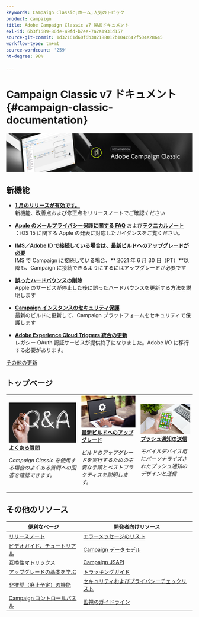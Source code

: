 ```yaml
---
keywords: Campaign Classic;ホーム;人気のトピック
product: campaign
title: Adobe Campaign Classic v7 製品ドキュメント
exl-id: 6b3f1689-80de-49fd-b7ee-7a2a1931d157
source-git-commit: 1d32161d60f6b382188012b104c642f504e28645
workflow-type: tm+mt
source-wordcount: '259'
ht-degree: 98%

---
```


# Campaign Classic v7 ドキュメント {#campaign-classic-documentation}

![](platform/using/assets/do-not-localize/banner_acc_doc.jpg)

## 新機能

* **[1 月のリリースが有効です。](rn/using/latest-release.md)**<br/> 新機能、改善点および修正点をリリースノートでご確認ください

* **[Apple のメールプライバシー保護に関する FAQ](https://experienceleague.adobe.com/docs/deliverability-learn/deliverability-best-practice-guide/additional-resources/technotes/apple-mail-privacy-faq.html?lang=ja)** および&#x200B;**[テクニカルノート](technotes/using/apple-mail-app-privacy-protection.md)**<br/>：iOS 15 に関する Apple の発表に対応したガイダンスをご覧ください。

* **[IMS／Adobe ID で接続している場合は、最新ビルドへのアップグレードが必要 ](technotes/using/ims-updates.md)**<br/>IMS で Campaign に接続している場合、** 2021 年 6 月 30 日（PT）**以降も、Campaign に接続できるようにするにはアップグレードが必要です

* **[誤ったハードバウンスの削除](delivery/using/update-bounce-qualification.md)**<br/> Apple のサービスが停止した後に誤ったハードバウンスを更新する方法を説明します

* **[Campaign インスタンスのセキュリティ保護](technotes/using/acc-config-updates.md)**<br/>最新のビルドに更新して、Campaign プラットフォームをセキュリティで保護します

* **[Adobe Experience Cloud Triggers 統合の更新](integrations/using/configuring-adobe-io.md)**<br/>レガシー OAuth 認証サービスが提供終了になりました。Adobe I/O に移行する必要があります。

[その他の更新](rn/using/documentation-updates.md)

## トップページ

<table style="table-layout:fixed">
<tr>
  <td>
    <a href="platform/using/common-questions.md">
      <img alt="よくある質問" src="platform/using/assets/FAQ.png"/>
    </a>
    <div>
      <a href="platform/using/common-questions.md">
    <strong>よくある質問</strong>
    </a>
    </div>
    <p>
    <em>Campaign Classic を使用する場合のよくある質問への回答を確認できます。</em>
    <p>
  </td>
   <td>
    <a href="production/using/build-upgrade.md">
      <img alt="ビルドのアップグレード" src="platform/using/assets/upgrade.png" />
    </a>
    <div>
      <a href="production/using/build-upgrade.md">
    <strong>最新ビルドへのアップグレード</strong>
    </a>
    </div>
    <p>
    <em>ビルドのアップグレードを実行するための主要な手順とベストプラクティスを説明します。</em>
    <p>
  </td>
  <td>
    <a href="delivery/using/create-notifications-ios.md">
       <img alt="プッシュ通知" src="platform/using/assets/push.png" />
    </a>
    <div>
       <a href="delivery/using/create-notifications-ios.md">
    <strong>プッシュ通知の送信</strong>
    </a>
    </div>
    <p>
    <em>モバイルデバイス用にパーソナライズされたプッシュ通知のデザインと送信</em>
    <p>
  </td>
</tr>
</table>

## その他のリソース

| 便利なページ | 開発者向けリソース |
|---|---|
| [リリースノート](rn/using/latest-release.md) | [エラーメッセージのリスト](https://experienceleague.adobe.com/developer/campaign-errors/error_codes.html?lang=ja) |
| [ビデオガイド、チュートリアル](https://experienceleague.adobe.com/docs/campaign-classic-learn/tutorials/overview.html?lang=ja) | [Campaign データモデル](configuration/using/about-data-model.md) |
| [互換性マトリックス](rn/using/compatibility-matrix.md) | [Campaign JSAPI](https://experienceleague.adobe.com/developer/campaign-api/api/p-1.html?lang=ja) |
| [アップグレードの基本を学ぶ](rn/using/rn-overview.md) | [トラッキングガイド](https://helpx.adobe.com/jp/campaign/kb/acc-tracking.html) |
| [非推奨（廃止予定）の機能 ](rn/using/deprecated-features.md) | [セキュリティおよびプライバシーチェックリスト](https://helpx.adobe.com/jp/campaign/kb/acc-security.html) |
| [Campaign コントロールパネル](https://experienceleague.adobe.com/docs/control-panel/using/control-panel-home.html?lang=ja) | [監視のガイドライン](production/using/monitoring-guidelines.md) |
